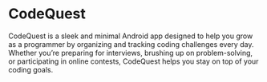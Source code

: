 # CodeQuest
CodeQuest is a sleek and minimal Android app designed to help you grow as a programmer by organizing and tracking coding challenges every day. Whether you’re preparing for interviews, brushing up on problem-solving, or participating in online contests, CodeQuest helps you stay on top of your coding goals.
